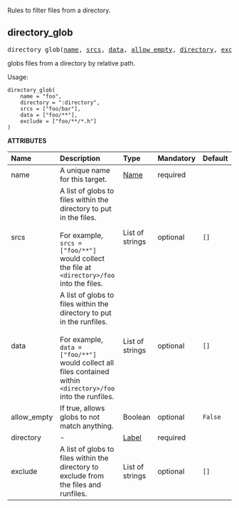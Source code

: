 <!-- Generated with Stardoc: http://skydoc.bazel.build -->

Rules to filter files from a directory.

<a id="directory_glob"></a>

## directory_glob

<pre>
directory_glob(<a href="#directory_glob-name">name</a>, <a href="#directory_glob-srcs">srcs</a>, <a href="#directory_glob-data">data</a>, <a href="#directory_glob-allow_empty">allow_empty</a>, <a href="#directory_glob-directory">directory</a>, <a href="#directory_glob-exclude">exclude</a>)
</pre>

globs files from a directory by relative path.

Usage:

```
directory_glob(
    name = "foo",
    directory = ":directory",
    srcs = ["foo/bar"],
    data = ["foo/**"],
    exclude = ["foo/**/*.h"]
)
```

**ATTRIBUTES**


| Name  | Description | Type | Mandatory | Default |
| :------------- | :------------- | :------------- | :------------- | :------------- |
| <a id="directory_glob-name"></a>name |  A unique name for this target.   | <a href="https://bazel.build/concepts/labels#target-names">Name</a> | required |  |
| <a id="directory_glob-srcs"></a>srcs |  A list of globs to files within the directory to put in the files.<br><br>For example, `srcs = ["foo/**"]` would collect the file at `<directory>/foo` into the files.   | List of strings | optional |  `[]`  |
| <a id="directory_glob-data"></a>data |  A list of globs to files within the directory to put in the runfiles.<br><br>For example, `data = ["foo/**"]` would collect all files contained within `<directory>/foo` into the runfiles.   | List of strings | optional |  `[]`  |
| <a id="directory_glob-allow_empty"></a>allow_empty |  If true, allows globs to not match anything.   | Boolean | optional |  `False`  |
| <a id="directory_glob-directory"></a>directory |  -   | <a href="https://bazel.build/concepts/labels">Label</a> | required |  |
| <a id="directory_glob-exclude"></a>exclude |  A list of globs to files within the directory to exclude from the files and runfiles.   | List of strings | optional |  `[]`  |


